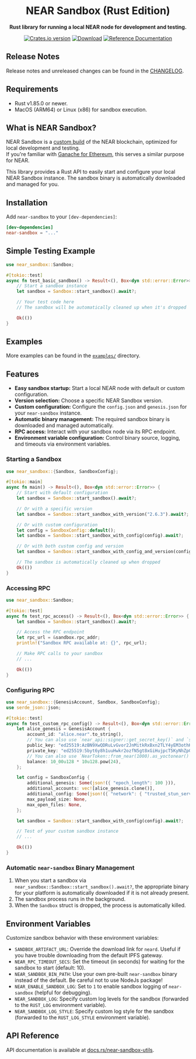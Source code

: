 <div align="center">

  <h1>NEAR Sandbox (Rust Edition)</h1>

  <p>
    <strong>Rust library for running a local NEAR node for development and testing.</strong>
  </p>

  <p>
    <a href="https://crates.io/crates/near-sandbox"><img src="https://img.shields.io/crates/v/near-sandbox.svg?style=flat-square" alt="Crates.io version" /></a>
    <a href="https://crates.io/crates/near-sandbox"><img src="https://img.shields.io/crates/d/near-sandbox.svg?style=flat-square" alt="Download" /></a>
    <a href="https://docs.rs/near-sandbox"><img src="https://docs.rs/near-sandbox/badge.svg" alt="Reference Documentation" /></a>
  </p>
</div>

## Release Notes

Release notes and unreleased changes can be found in the [CHANGELOG](./CHANGELOG.md).

## Requirements

- Rust v1.85.0 or newer.
- MacOS (ARM64) or Linux (x86) for sandbox execution.

## What is NEAR Sandbox?

NEAR Sandbox is a [custom build](https://github.com/near/nearcore/blob/9f5e20b29f1a15a00fc50d6051b3b44bb6db60b6/Makefile#L67-L69) of the NEAR blockchain, optimized for local development and testing.  
If you're familiar with [Ganache for Ethereum](https://www.trufflesuite.com/ganache), this serves a similar purpose for NEAR.

This library provides a Rust API to easily start and configure your local NEAR Sandbox instance. The sandbox binary is automatically downloaded and managed for you.

## Installation

Add `near-sandbox` to your `[dev-dependencies]`:

```toml
[dev-dependencies]
near-sandbox = "..."
```

## Simple Testing Example

```rust
use near_sandbox::Sandbox;

#[tokio::test]
async fn test_basic_sandbox() -> Result<(), Box<dyn std::error::Error>> {
    // Start a sandbox instance
    let sandbox = Sandbox::start_sandbox().await?;

    // Your test code here
    // The sandbox will be automatically cleaned up when it's dropped

    Ok(())
}
```

## Examples

More examples can be found in the [`examples/`](./examples/) directory.

## Features

- **Easy sandbox startup:** Start a local NEAR node with default or custom configuration.
- **Version selection:** Choose a specific NEAR Sandbox version.
- **Custom configuration:** Configure the `config.json` and `genesis.json` for your `near-sandbox` instance.
- **Automatic binary management:** The required sandbox binary is downloaded and managed automatically.
- **RPC access:** Interact with your sandbox node via its RPC endpoint.
- **Environment variable configuration:** Control binary source, logging, and timeouts via environment variables.

### Starting a Sandbox

```rust
use near_sandbox::{Sandbox, SandboxConfig};

#[tokio::main]
async fn main() -> Result<(), Box<dyn std::error::Error>> {
    // Start with default configuration
    let sandbox = Sandbox::start_sandbox().await?;

    // Or with a specific version
    let sandbox = Sandbox::start_sandbox_with_version("2.6.3").await?;

    // Or with custom configuration
    let config = SandboxConfig::default();
    let sandbox = Sandbox::start_sandbox_with_config(config).await?;

    // Or with both custom config and version
    let sandbox = Sandbox::start_sandbox_with_config_and_version(config, "2.6.3").await?;

    // The sandbox is automatically cleaned up when dropped
    Ok(())
}
```

### Accessing RPC

```rust
use near_sandbox::Sandbox;

#[tokio::test]
async fn test_rpc_access() -> Result<(), Box<dyn std::error::Error>> {
    let sandbox = Sandbox::start_sandbox().await?;

    // Access the RPC endpoint
    let rpc_url = &sandbox.rpc_addr;
    println!("Sandbox RPC available at: {}", rpc_url);

    // Make RPC calls to your sandbox
    // ...

    Ok(())
}
```

### Configuring RPC

```rust
use near_sandbox::{GenesisAccount, Sandbox, SandboxConfig};
use serde_json::json;

#[tokio::test]
async fn test_custom_rpc_config() -> Result<(), Box<dyn std::error::Error>> {
    let alice_genesis = GenesisAccount {
        account_id: "alice.near".to_string(),
        // You can also use `near_api::signer::get_secret_key()` and `signer.public_key()`
        public_key: "ed25519:AzBN9XwQDRuLvGvor2JnMitkRxBxn2TLY4yEM3othKUF".to_string(),
        private_key: "ed25519:5byt6y8h1uuHwkr2ozfN5gt8xGiHujpcT5KyNhZpG62BrnU51sMQk5eTVNwWp7RRiMgKHp7W1jrByxLCr2apXNGB".to_string(),
        // You can also use `NearToken::from_near(1000).as_yoctonear()`
        balance: 10_00u128 * 10u128.pow(24),
    };

    let config = SandboxConfig {
        additional_genesis: Some(json!({ "epoch_length": 100 })),
        additional_accounts: vec![alice_genesis.clone()],
        additional_config: Some(json!({ "network": { "trusted_stun_servers": [] } })),
        max_payload_size: None,
        max_open_files: None,
    };

    let sandbox = Sandbox::start_sandbox_with_config(config).await?;

    // Test of your custom sandbox instance
    // ...

    Ok(())
}
```

### Automatic `near-sandbox` Binary Management

1. When you start a sandbox via `near_sandbox::Sandbox::start_sandbox().await?`, the appropriate binary for your platform is automatically downloaded if it is not already present.
2. The sandbox process runs in the background.
3. When the `Sandbox` struct is dropped, the process is automatically killed.

## Environment Variables

Customize sandbox behavior with these environment variables:

- `SANDBOX_ARTIFACT_URL`: Override the download link for `neard`. Useful if you have trouble downloading from the default IPFS gateway.
- `NEAR_RPC_TIMEOUT_SECS`: Set the timeout (in seconds) for waiting for the sandbox to start (default: 10).
- `NEAR_SANDBOX_BIN_PATH`: Use your own pre-built `near-sandbox` binary instead of the default. Be careful not to use NodeJs package!
- `NEAR_ENABLE_SANDBOX_LOG`: Set to `1` to enable sandbox logging of `near-sandbox` (helpful for debugging).
- `NEAR_SANDBOX_LOG`: Specify custom log levels for the sandbox (forwarded to the `RUST_LOG` environment variable).
- `NEAR_SANDBOX_LOG_STYLE`: Specify custom log style for the sandbox (forwarded to the `RUST_LOG_STYLE` environment variable).

## API Reference

API documentation is available at [docs.rs/near-sandbox-utils](https://docs.rs/near-sandbox-utils).
